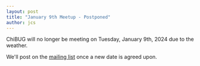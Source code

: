 ```yaml
---
layout: post
title: "January 9th Meetup - Postponed"
author: jcs
---
```


ChiBUG will no longer be meeting on
Tuesday, January 9th, 2024
due to the weather.

We'll post on the
[mailing list](https://groups.io/g/chibug)
once a new date is agreed upon.
